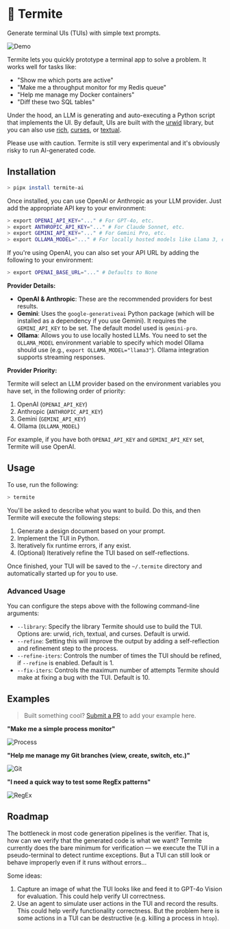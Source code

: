 # 🐛 Termite

Generate terminal UIs (TUIs) with simple text prompts.

![Demo](assets/demo.gif)

Termite lets you quickly prototype a terminal app to solve a problem. It works well for tasks like:

- "Show me which ports are active"
- "Make me a throughput monitor for my Redis queue"
- "Help me manage my Docker containers"
- "Diff these two SQL tables"

Under the hood, an LLM is generating and auto-executing a Python script that implements the UI. By default, UIs are built with the [urwid](https://urwid.org/) library, but you can also use [rich](https://rich.readthedocs.io/en/latest/), [curses](https://docs.python.org/3/library/curses.html), or [textual](https://textual.textualize.io/).

Please use with caution. Termite is still very experimental and it's obviously risky to run AI-generated code.

## Installation

```bash
> pipx install termite-ai
```

Once installed, you can use OpenAI or Anthropic as your LLM provider. Just add the appropriate API key to your environment:

```bash
> export OPENAI_API_KEY="..." # For GPT-4o, etc.
> export ANTHROPIC_API_KEY="..." # For Claude Sonnet, etc.
> export GEMINI_API_KEY="..." # For Gemini Pro, etc.
> export OLLAMA_MODEL="..." # For locally hosted models like Llama 3, e.g., OLLAMA_MODEL="llama3"
```

If you're using OpenAI, you can also set your API URL by adding the following to your environment:

```bash
> export OPENAI_BASE_URL="..." # Defaults to None
```

**Provider Details:**

*   **OpenAI & Anthropic**: These are the recommended providers for best results.
*   **Gemini**: Uses the `google-generativeai` Python package (which will be installed as a dependency if you use Gemini). It requires the `GEMINI_API_KEY` to be set. The default model used is `gemini-pro`.
*   **Ollama**: Allows you to use locally hosted LLMs. You need to set the `OLLAMA_MODEL` environment variable to specify which model Ollama should use (e.g., `export OLLAMA_MODEL="llama3"`). Ollama integration supports streaming responses.

**Provider Priority:**

Termite will select an LLM provider based on the environment variables you have set, in the following order of priority:
1.  OpenAI (`OPENAI_API_KEY`)
2.  Anthropic (`ANTHROPIC_API_KEY`)
3.  Gemini (`GEMINI_API_KEY`)
4.  Ollama (`OLLAMA_MODEL`)

For example, if you have both `OPENAI_API_KEY` and `GEMINI_API_KEY` set, Termite will use OpenAI.

## Usage

To use, run the following:

```bash
> termite
```

You'll be asked to describe what you want to build. Do this, and then Termite will execute the following steps:

1. Generate a design document based on your prompt.
2. Implement the TUI in Python.
3. Iteratively fix runtime errors, if any exist.
4. (Optional) Iteratively refine the TUI based on self-reflections.

Once finished, your TUI will be saved to the `~/.termite` directory and automatically started up for you to use.

### Advanced Usage

You can configure the steps above with the following command-line arguments:

- `--library`: Specify the library Termite should use to build the TUI. Options are: urwid, rich, textual, and curses. Default is urwid.
- `--refine`: Setting this will improve the output by adding a self-reflection and refinement step to the process.
- `--refine-iters`: Controls the number of times the TUI should be refined, if `--refine` is enabled. Default is 1.
- `--fix-iters`: Controls the maximum number of attempts Termite should make at fixing a bug with the TUI. Default is 10.

## Examples

> Built something cool? [Submit a PR](https://github.com/shobrook/termite/pulls) to add your example here.

**"Make me a simple process monitor"**

![Process](./assets/process.png)

**"Help me manage my Git branches (view, create, switch, etc.)"**

![Git](./assets/git.png)

**"I need a quick way to test some RegEx patterns"**

![RegEx](./assets/regex.png)

## Roadmap

The bottleneck in most code generation pipelines is the verifier. That is, how can we verify that the generated code is what we want? Termite currently does the bare minimum for verification –– we execute the TUI in a pseudo-terminal to detect runtime exceptions. But a TUI can still look or behave improperly even if it runs without errors...

Some ideas:

1. Capture an image of what the TUI looks like and feed it to GPT-4o Vision for evaluation. This could help verify UI correctness.
2. Use an agent to simulate user actions in the TUI and record the results. This could help verify functionality correctness. But the problem here is some actions in a TUI can be destructive (e.g. killing a process in `htop`).
